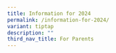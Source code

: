 ```yaml
---
title: Information for 2024
permalink: /information-for-2024/
variant: tiptap
description: ""
third_nav_title: For Parents
---
```

